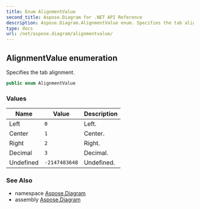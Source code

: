 ```yaml
---
title: Enum AlignmentValue
second_title: Aspose.Diagram for .NET API Reference
description: Aspose.Diagram.AlignmentValue enum. Specifies the tab alignment
type: docs
url: /net/aspose.diagram/alignmentvalue/
---
```

## AlignmentValue enumeration

Specifies the tab alignment.

```csharp
public enum AlignmentValue
```

### Values

| Name | Value | Description |
| --- | --- | --- |
| Left | `0` | Left. |
| Center | `1` | Center. |
| Right | `2` | Right. |
| Decimal | `3` | Decimal. |
| Undefined | `-2147483648` | Undefined. |

### See Also

* namespace [Aspose.Diagram](../../aspose.diagram/)
* assembly [Aspose.Diagram](../../)


